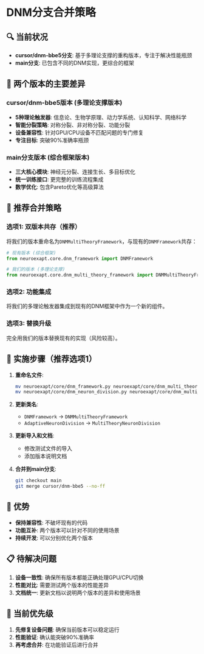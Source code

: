 # DNM分支合并策略

## 🔍 当前状况

- **cursor/dnm-bbe5分支**: 基于多理论支撑的重构版本，专注于解决性能瓶颈
- **main分支**: 已包含不同的DNM实现，更综合的框架

## 🧬 两个版本的主要差异

### cursor/dnm-bbe5版本 (多理论支撑版本)
- **5种理论触发器**: 信息论、生物学原理、动力学系统、认知科学、网络科学
- **智能分裂策略**: 对称分裂、非对称分裂、功能分裂
- **设备兼容性**: 针对GPU/CPU设备不匹配问题的专门修复
- **专注目标**: 突破90%准确率瓶颈

### main分支版本 (综合框架版本)
- **三大核心模块**: 神经元分裂、连接生长、多目标优化
- **统一训练接口**: 更完整的训练流程集成
- **数学优化**: 包含Pareto优化等高级算法

## 🚀 推荐合并策略

### 选项1: 双版本共存（推荐）
将我们的版本重命名为`DNMMultiTheoryFramework`，与现有的`DNMFramework`共存：

```python
# 现有版本 (综合框架)
from neuroexapt.core.dnm_framework import DNMFramework

# 我们的版本 (多理论支撑)
from neuroexapt.core.dnm_multi_theory_framework import DNMMultiTheoryFramework
```

### 选项2: 功能集成
将我们的多理论触发器集成到现有的DNM框架中作为一个新的组件。

### 选项3: 替换升级
完全用我们的版本替换现有的实现（风险较高）。

## 📝 实施步骤（推荐选项1）

1. **重命名文件**:
   ```bash
   mv neuroexapt/core/dnm_framework.py neuroexapt/core/dnm_multi_theory_framework.py
   mv neuroexapt/core/dnm_neuron_division.py neuroexapt/core/dnm_multi_theory_division.py
   ```

2. **更新类名**:
   - `DNMFramework` → `DNMMultiTheoryFramework`
   - `AdaptiveNeuronDivision` → `MultiTheoryNeuronDivision`

3. **更新导入和文档**:
   - 修改测试文件的导入
   - 添加版本说明文档

4. **合并到main分支**:
   ```bash
   git checkout main
   git merge cursor/dnm-bbe5 --no-ff
   ```

## 🎯 优势

- **保持兼容性**: 不破坏现有的代码
- **功能互补**: 两个版本可以针对不同的使用场景
- **持续开发**: 可以分别优化两个版本

## 📋 待解决问题

1. **设备一致性**: 确保所有版本都能正确处理GPU/CPU切换
2. **性能对比**: 需要测试两个版本的性能差异
3. **文档统一**: 更新文档以说明两个版本的差异和使用场景

## 🔧 当前优先级

1. **先修复设备问题**: 确保当前版本可以稳定运行
2. **性能验证**: 确认能突破90%准确率
3. **再考虑合并**: 在功能验证后进行合并